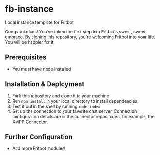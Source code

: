 fb-instance
================

Local instance template for Fritbot

Congratulations! You've taken the first step into Fritbot's sweet, sweet embrace. By cloning this repository, you're welcoming Fritbot into your life. You will be happier for it.

Prerequisites
----

* You must have node installed

Installation & Deployment
----

1. Fork this repository and clone it to your machine
2. Run `npm install` in your local directory to install dependencies.
3. Test it out in the shell by running `node index`
4. Set up the connection to your favorite chat server. Connection configuration details are in the connector repositories, for example, the [XMPP Connector](https://github.com/Urthen/fb-xmpp-connector).

Further Configuration
----

* Add more Fritbot modules!
